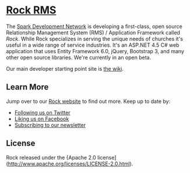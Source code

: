 [Rock RMS](http://rockrms.com/) 
===============================================================================
The [Spark Development Network](http://www.sparkdevelopmentnetwork.com/) is developing a first-class,
open source Relationship Management System (RMS) / Application Framework called *Rock*. While Rock specializes in serving the unique needs of churches it's useful in a wide range of service industries.  It's an ASP.NET 4.5 C# web application that
uses Entity Framework 6.0, jQuery, Bootstrap 3, and many other open source libraries.  We're
currently in an open beta.

Our main developer starting point site is [the wiki](https://github.com/SparkDevNetwork/Rock/wiki).

## Learn More

Jump over to our [Rock website](http://www.rockrms.com/) to find out more. Keep up to date by:

* [Following us on Twitter](http://www.twitter.com/therockrms)
* [Liking us on Facebook](http://www.facebook.com/therockrms)
* [Subscribing to our newsletter](http://www.rockrms.com/Rock/Subscribe)

## License
Rock released under the {Apache 2.0 license](http://www.apache.org/licenses/LICENSE-2.0.html).

